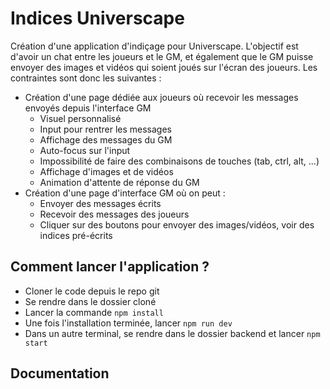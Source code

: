 # Indices Universcape

Création d'une application d'indiçage pour Universcape.
L'objectif est d'avoir un chat entre les joueurs et le GM, et également que le GM puisse envoyer des images et vidéos qui soient joués sur l'écran des joueurs.
Les contraintes sont donc les suivantes :

- Création d'une page dédiée aux joueurs où recevoir les messages envoyés depuis l'interface GM
  - Visuel personnalisé
  - Input pour rentrer les messages
  - Affichage des messages du GM
  - Auto-focus sur l'input
  - Impossibilité de faire des combinaisons de touches (tab, ctrl, alt, ...)
  - Affichage d'images et de vidéos
  - Animation d'attente de réponse du GM
- Création d'une page d'interface GM où on peut :
  - Envoyer des messages écrits
  - Recevoir des messages des joueurs
  - Cliquer sur des boutons pour envoyer des images/vidéos, voir des indices pré-écrits

## Comment lancer l'application ?

- Cloner le code depuis le repo git
- Se rendre dans le dossier cloné
- Lancer la commande `npm install`
- Une fois l'installation terminée, lancer `npm run dev`
- Dans un autre terminal, se rendre dans le dossier backend et lancer `npm start`

## Documentation

